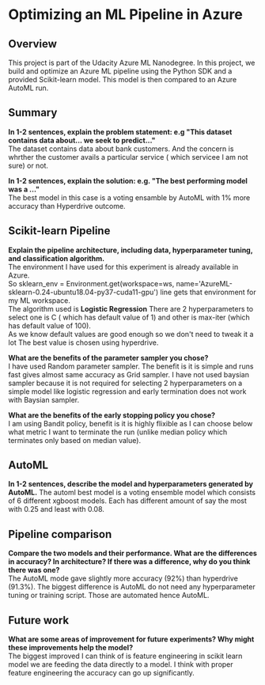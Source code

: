 # Optimizing an ML Pipeline in Azure

## Overview
This project is part of the Udacity Azure ML Nanodegree.
In this project, we build and optimize an Azure ML pipeline using the Python SDK and a provided Scikit-learn model.
This model is then compared to an Azure AutoML run.

## Summary
**In 1-2 sentences, explain the problem statement: e.g "This dataset contains data about... we seek to predict..."** <br>
The dataset contains data about bank customers. And the concern is whrther the customer avails a particular service ( which servicee I am not sure) or not. 

**In 1-2 sentences, explain the solution: e.g. "The best performing model was a ..."**<br>
The best model in this case is a voting ensamble by AutoML with 1% more accuracy than Hyperdrive outcome.

## Scikit-learn Pipeline
**Explain the pipeline architecture, including data, hyperparameter tuning, and classification algorithm.**<br>
The environment I have used for this experiment is already available in Azure.<br>
So sklearn_env = Environment.get(workspace=ws, name='AzureML-sklearn-0.24-ubuntu18.04-py37-cuda11-gpu') line gets that environment for my ML workspace.<br>
The algorithm used is **Logistic Regression** There are 2 hyperparameters to select one is C ( which has default value of 1) and other is max-iter (which has default value of 100). <br>
As we know default values are good enough so we don't need to tweak it a lot The best value is chosen using hyperdrive.

**What are the benefits of the parameter sampler you chose?**<br>
I have used Random parameter sampler. The benefit is it is simple and runs fast gives almost same accuracy as Grid sampler. I have not used baysian sampler because it is not required for selecting 2 hyperparameters on a simple model like logistic regression and early termination does not work with Baysian sampler.<br>

**What are the benefits of the early stopping policy you chose?**<br>
I am using Bandit policy, benefit is it is highly flixible as I can choose below what metric I want to terminate the run (unlike median policy which terminates only based on median value).<br>

## AutoML
**In 1-2 sentences, describe the model and hyperparameters generated by AutoML.**
The automl best model is a voting ensemble model which consists of 6 different xgboost models. Each has different amount of say the most with 0.25 and least with 0.08.

## Pipeline comparison
**Compare the two models and their performance. What are the differences in accuracy? In architecture? If there was a difference, why do you think there was one?** <br>
The AutoML mode gave slightly more accuracy (92%) than hyperdrive (91.3%). The biggest difference is AutoML do not need any hyperparameter tuning or training script. Those are automated hence AutoML.<br>

## Future work
**What are some areas of improvement for future experiments? Why might these improvements help the model?** <br>
The biggest improved I can think of is feature engineering in scikit learn model we are feeding the data directly to a model. I think with proper feature engineering the accuracy can go up significantly.

